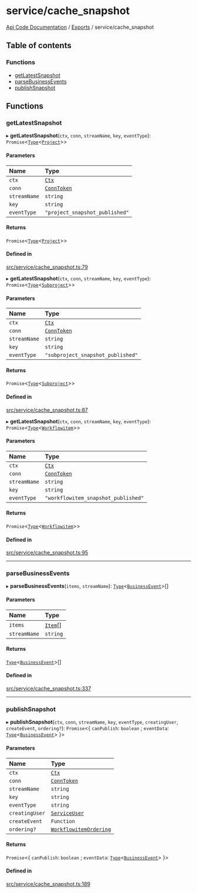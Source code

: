# service/cache\_snapshot
 
[Api Code Documentation](../README.md) / [Exports](../modules.md) / service/cache\_snapshot

## Table of contents

### Functions

- [getLatestSnapshot](service_cache_snapshot.md#getlatestsnapshot)
- [parseBusinessEvents](service_cache_snapshot.md#parsebusinessevents)
- [publishSnapshot](service_cache_snapshot.md#publishsnapshot)

## Functions

### getLatestSnapshot

▸ **getLatestSnapshot**(`ctx`, `conn`, `streamName`, `key`, `eventType`): `Promise`\<[`Type`](result.md#type)\<[`Project`](../interfaces/service_domain_workflow_project.Project.md)\>\>

#### Parameters

| Name | Type |
| :------ | :------ |
| `ctx` | [`Ctx`](../interfaces/lib_ctx.Ctx.md) |
| `conn` | [`ConnToken`](service_conn.md#conntoken) |
| `streamName` | `string` |
| `key` | `string` |
| `eventType` | ``"project_snapshot_published"`` |

#### Returns

`Promise`\<[`Type`](result.md#type)\<[`Project`](../interfaces/service_domain_workflow_project.Project.md)\>\>

#### Defined in

[src/service/cache_snapshot.ts:79](https://github.com/openkfw/TruBudget/blob/26ade46/api/src/service/cache_snapshot.ts#L79)

▸ **getLatestSnapshot**(`ctx`, `conn`, `streamName`, `key`, `eventType`): `Promise`\<[`Type`](result.md#type)\<[`Subproject`](../interfaces/service_domain_workflow_subproject.Subproject.md)\>\>

#### Parameters

| Name | Type |
| :------ | :------ |
| `ctx` | [`Ctx`](../interfaces/lib_ctx.Ctx.md) |
| `conn` | [`ConnToken`](service_conn.md#conntoken) |
| `streamName` | `string` |
| `key` | `string` |
| `eventType` | ``"subproject_snapshot_published"`` |

#### Returns

`Promise`\<[`Type`](result.md#type)\<[`Subproject`](../interfaces/service_domain_workflow_subproject.Subproject.md)\>\>

#### Defined in

[src/service/cache_snapshot.ts:87](https://github.com/openkfw/TruBudget/blob/26ade46/api/src/service/cache_snapshot.ts#L87)

▸ **getLatestSnapshot**(`ctx`, `conn`, `streamName`, `key`, `eventType`): `Promise`\<[`Type`](result.md#type)\<[`Workflowitem`](../interfaces/service_domain_workflow_workflowitem.Workflowitem.md)\>\>

#### Parameters

| Name | Type |
| :------ | :------ |
| `ctx` | [`Ctx`](../interfaces/lib_ctx.Ctx.md) |
| `conn` | [`ConnToken`](service_conn.md#conntoken) |
| `streamName` | `string` |
| `key` | `string` |
| `eventType` | ``"workflowitem_snapshot_published"`` |

#### Returns

`Promise`\<[`Type`](result.md#type)\<[`Workflowitem`](../interfaces/service_domain_workflow_workflowitem.Workflowitem.md)\>\>

#### Defined in

[src/service/cache_snapshot.ts:95](https://github.com/openkfw/TruBudget/blob/26ade46/api/src/service/cache_snapshot.ts#L95)

___

### parseBusinessEvents

▸ **parseBusinessEvents**(`items`, `streamName`): [`Type`](result.md#type)\<[`BusinessEvent`](service_domain_business_event.md#businessevent)\>[]

#### Parameters

| Name | Type |
| :------ | :------ |
| `items` | [`Item`](../interfaces/service_liststreamitems.Item.md)[] |
| `streamName` | `string` |

#### Returns

[`Type`](result.md#type)\<[`BusinessEvent`](service_domain_business_event.md#businessevent)\>[]

#### Defined in

[src/service/cache_snapshot.ts:337](https://github.com/openkfw/TruBudget/blob/26ade46/api/src/service/cache_snapshot.ts#L337)

___

### publishSnapshot

▸ **publishSnapshot**(`ctx`, `conn`, `streamName`, `key`, `eventType`, `creatingUser`, `createEvent`, `ordering?`): `Promise`\<\{ `canPublish`: `boolean` ; `eventData`: [`Type`](result.md#type)\<[`BusinessEvent`](service_domain_business_event.md#businessevent)\>  }\>

#### Parameters

| Name | Type |
| :------ | :------ |
| `ctx` | [`Ctx`](../interfaces/lib_ctx.Ctx.md) |
| `conn` | [`ConnToken`](service_conn.md#conntoken) |
| `streamName` | `string` |
| `key` | `string` |
| `eventType` | `string` |
| `creatingUser` | [`ServiceUser`](../interfaces/service_domain_organization_service_user.ServiceUser.md) |
| `createEvent` | `Function` |
| `ordering?` | [`WorkflowitemOrdering`](service_domain_workflow_workflowitem_ordering.md#workflowitemordering) |

#### Returns

`Promise`\<\{ `canPublish`: `boolean` ; `eventData`: [`Type`](result.md#type)\<[`BusinessEvent`](service_domain_business_event.md#businessevent)\>  }\>

#### Defined in

[src/service/cache_snapshot.ts:189](https://github.com/openkfw/TruBudget/blob/26ade46/api/src/service/cache_snapshot.ts#L189)
